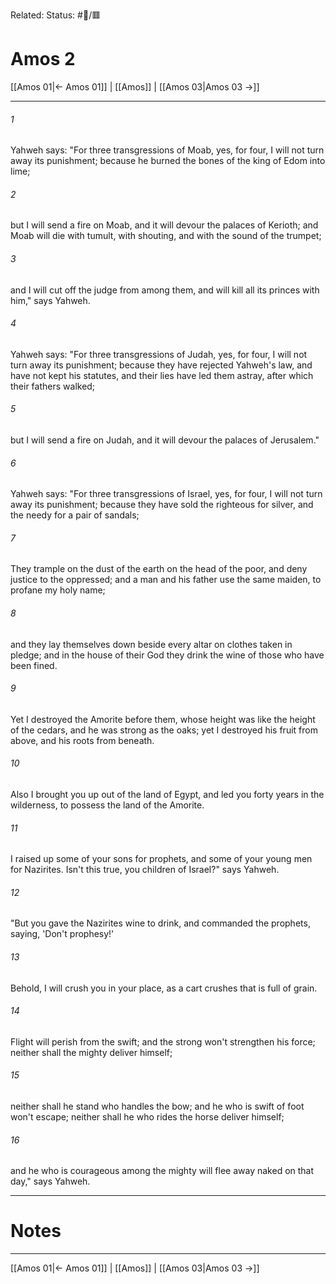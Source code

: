 Related:
Status: #📖/🟥
# Amos 2

[[Amos 01|← Amos 01]] | [[Amos]] | [[Amos 03|Amos 03 →]]
***



###### 1 
Yahweh says: "For three transgressions of Moab, yes, for four, I will not turn away its punishment; because he burned the bones of the king of Edom into lime; 

###### 2 
but I will send a fire on Moab, and it will devour the palaces of Kerioth; and Moab will die with tumult, with shouting, and with the sound of the trumpet; 

###### 3 
and I will cut off the judge from among them, and will kill all its princes with him," says Yahweh. 

###### 4 
Yahweh says: "For three transgressions of Judah, yes, for four, I will not turn away its punishment; because they have rejected Yahweh's law, and have not kept his statutes, and their lies have led them astray, after which their fathers walked; 

###### 5 
but I will send a fire on Judah, and it will devour the palaces of Jerusalem." 

###### 6 
Yahweh says: "For three transgressions of Israel, yes, for four, I will not turn away its punishment; because they have sold the righteous for silver, and the needy for a pair of sandals; 

###### 7 
They trample on the dust of the earth on the head of the poor, and deny justice to the oppressed; and a man and his father use the same maiden, to profane my holy name; 

###### 8 
and they lay themselves down beside every altar on clothes taken in pledge; and in the house of their God they drink the wine of those who have been fined. 

###### 9 
Yet I destroyed the Amorite before them, whose height was like the height of the cedars, and he was strong as the oaks; yet I destroyed his fruit from above, and his roots from beneath. 

###### 10 
Also I brought you up out of the land of Egypt, and led you forty years in the wilderness, to possess the land of the Amorite. 

###### 11 
I raised up some of your sons for prophets, and some of your young men for Nazirites. Isn't this true, you children of Israel?" says Yahweh. 

###### 12 
"But you gave the Nazirites wine to drink, and commanded the prophets, saying, 'Don't prophesy!' 

###### 13 
Behold, I will crush you in your place, as a cart crushes that is full of grain. 

###### 14 
Flight will perish from the swift; and the strong won't strengthen his force; neither shall the mighty deliver himself; 

###### 15 
neither shall he stand who handles the bow; and he who is swift of foot won't escape; neither shall he who rides the horse deliver himself; 

###### 16 
and he who is courageous among the mighty will flee away naked on that day," says Yahweh.

---
# Notes


***
[[Amos 01|← Amos 01]] | [[Amos]] | [[Amos 03|Amos 03 →]]

